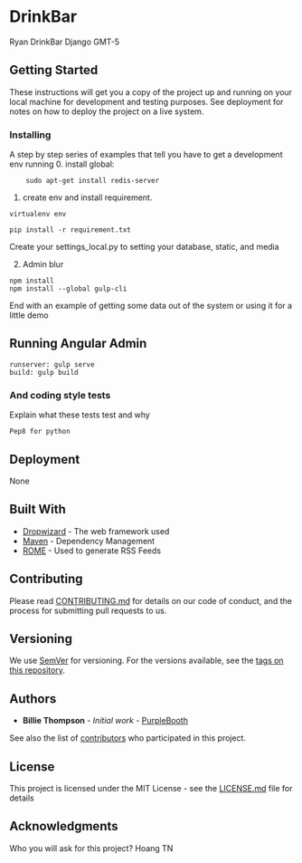 # DrinkBar

Ryan DrinkBar Django GMT-5

## Getting Started

These instructions will get you a copy of the project up and running on your local machine for development and testing purposes. See deployment for notes on how to deploy the project on a live system.

### Installing

A step by step series of examples that tell you have to get a development env running
0. install global:
```
	sudo apt-get install redis-server
```

1. create env and install requirement.

```
virtualenv env
```
```
pip install -r requirement.txt
```
Create your settings_local.py to setting your database, static, and media

2. Admin blur

```
npm install
npm install --global gulp-cli
```

End with an example of getting some data out of the system or using it for a little demo

## Running Angular Admin

```
runserver: gulp serve
build: gulp build
```


### And coding style tests

Explain what these tests test and why

```
Pep8 for python
```

## Deployment

None

## Built With

* [Dropwizard](http://www.dropwizard.io/1.0.2/docs/) - The web framework used
* [Maven](https://maven.apache.org/) - Dependency Management
* [ROME](https://rometools.github.io/rome/) - Used to generate RSS Feeds

## Contributing

Please read [CONTRIBUTING.md](https://gist.github.com/PurpleBooth/b24679402957c63ec426) for details on our code of conduct, and the process for submitting pull requests to us.

## Versioning

We use [SemVer](http://semver.org/) for versioning. For the versions available, see the [tags on this repository](https://github.com/your/project/tags). 

## Authors

* **Billie Thompson** - *Initial work* - [PurpleBooth](https://github.com/PurpleBooth)

See also the list of [contributors](https://github.com/your/project/contributors) who participated in this project.

## License

This project is licensed under the MIT License - see the [LICENSE.md](LICENSE.md) file for details

## Acknowledgments
Who you will ask for this project?
Hoang TN
